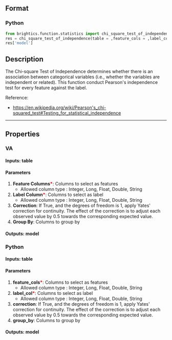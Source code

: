 ## Format
### Python
```python
from brightics.function.statistics import chi_square_test_of_independence
res = chi_square_test_of_independence(table = ,feature_cols = ,label_col = ,correction = ,group_by = )
res['model']
```

## Description
The Chi-square Test of Independence determines whether there is an association between categorical variables (i.e., whether the variables are independent or related). This function conduct Pearson's independence test for every feature against the label. 

Reference:
+ <https://en.wikipedia.org/wiki/Pearson's_chi-squared_test#Testing_for_statistical_independence>

---

## Properties
### VA
#### Inputs: table

#### Parameters
1. **Feature Columns**<b style="color:red">*</b>: Columns to select as features
   - Allowed column type : Integer, Long, Float, Double, String
2. **Label Column**<b style="color:red">*</b>: Columns to select as label
   - Allowed column type : Integer, Long, Float, Double, String
3. **Correction**: If True, and the degrees of freedom is 1, apply Yates' correction for continuity. The effect of the correction is to adjust each observed value by 0.5 towards the corresponding expected value.
4. **Group By**: Columns to group by

#### Outputs: model

### Python
#### Inputs: table

#### Parameters
1. **feature_cols**<b style="color:red">*</b>: Columns to select as features
   - Allowed column type : Integer, Long, Float, Double, String
2. **label_col**<b style="color:red">*</b>: Columns to select as label
   - Allowed column type : Integer, Long, Float, Double, String
3. **correction**: If True, and the degrees of freedom is 1, apply Yates' correction for continuity. The effect of the correction is to adjust each observed value by 0.5 towards the corresponding expected value.
4. **group_by**: Columns to group by

#### Outputs: model

